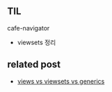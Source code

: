 ## TIL
cafe-navigator
- viewsets 정리

## related post
- [views vs viewsets vs generics](https://github.com/aohus/TIL/blob/main/python/django/views-viewsets-generics.md)